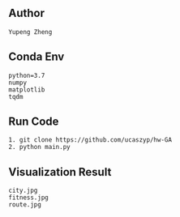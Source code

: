 ## Author
    Yupeng Zheng

## Conda Env
    python=3.7
    numpy
    matplotlib
    tqdm

## Run Code
    1. git clone https://github.com/ucaszyp/hw-GA
    2. python main.py

## Visualization Result
    city.jpg
    fitness.jpg
    route.jpg